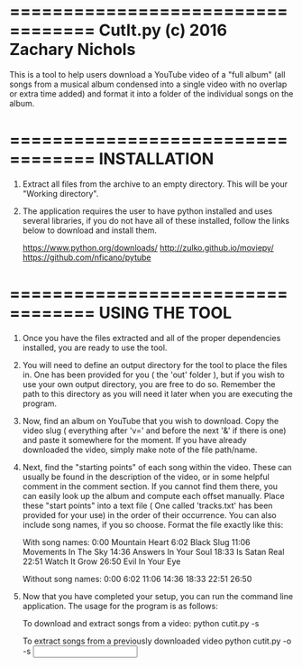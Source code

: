 ==================================
CutIt.py (c) 2016 Zachary Nichols
==================================

This is a tool to help users download a YouTube video of a "full album" (all songs from a musical album condensed into a single video with no overlap or extra time added) and format it into a folder of the individual songs on the album.

==================================
INSTALLATION
==================================
1. Extract all files from the archive to an empty directory. This will be your "Working directory".
2. The application requires the user to have python installed and uses several libraries, if you do not have all of these installed, follow the links below to download and install them.

	https://www.python.org/downloads/
	http://zulko.github.io/moviepy/
	https://github.com/nficano/pytube

==================================
USING THE TOOL
==================================
1. Once you have the files extracted and all of the proper dependencies installed, you are ready to use the tool.
2. You will need to define an output directory for the tool to place the files in. One has been provided for you ( the 'out' folder ), but if you wish to use your own output directory, you are free to do so. Remember the path to this directory as you will need it later when you are executing the program.
3. Now, find an album on YouTube that you wish to download. Copy the video slug ( everything after 'v=' and before the next '&' if there is one) and paste it somewhere for the moment. If you have already downloaded the video, simply make note of the file path/name.
4. Next, find the "starting points" of each song within the video. These can usually be found in the description of the video, or in some helpful comment in the comment section. If you cannot find them there, you can easily look up the album and compute each offset manually. Place these "start points" into a text file ( One called 'tracks.txt' has been provided for your use) in the order of their occurrence. You can also include song names, if you so choose. Format the file exactly like this:

	With song names:
	0:00 Mountain Heart 
	6:02 Black Slug 
	11:06 Movements In The Sky 
	14:36 Answers In Your Soul 
	18:33 Is Satan Real 
	22:51 Watch It Grow 
	26:50 Evil In Your Eye 

	Without song names:
	0:00
	6:02
	11:06
	14:36
	18:33
	22:51
	26:50
5. Now that you have completed your setup, you can run the command line application. The usage for the program is as follows:

    To download and extract songs from a video:
	python cutit.py -s <track list file> <YouTube slug> <output directory>

	To extract songs from a previously downloaded video
	python cutit.py -o -s <track list file> <input video file name> <output directory>


